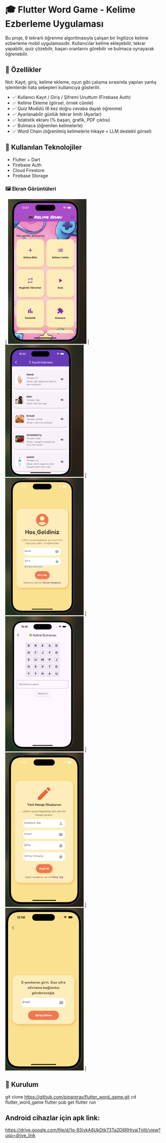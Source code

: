 
# 🎓 Flutter Word Game - Kelime Ezberleme Uygulaması

Bu proje, 6 tekrarlı öğrenme algoritmasıyla çalışan bir İngilizce kelime ezberleme mobil uygulamasıdır. Kullanıcılar kelime ekleyebilir, tekrar yapabilir, quiz çözebilir, başarı oranlarını görebilir ve bulmaca oynayarak öğrenebilir. 

## 🚀 Özellikler

Not: Kayıt, giriş, kelime ekleme, oyun gibi çalışma sırasında yapılan yanlış işlemlerde hata sebepleri kullanıcıya gösterilir.

- ✅ Kullanıcı Kayıt / Giriş / Şifremi Unuttum (Firebase Auth)
- ✅ Kelime Ekleme (görsel, örnek cümle)
- ✅ Quiz Modülü (6 kez doğru cevaba dayalı öğrenme)
- ✅ Ayarlanabilir günlük tekrar limiti (Ayarlar)
- ✅ İstatistik ekranı (% başarı, grafik, PDF çıktısı)
- ✅ Bulmaca (öğrenilen kelimelerle)
- ✅ Word Chain (öğrenilmiş kelimelerle hikaye + LLM destekli görsel)

## 🧠 Kullanılan Teknolojiler

- Flutter + Dart
- Firebase Auth
- Cloud Firestore
- Firebase Storage


### 🖼️ Ekran Görüntüleri


| <img src="assets/screenshots/wordgame.jpeg" width="250"/> | <img src="assets/screenshots/words.jpeg" width="250"/> | <img src="assets/screenshots/login.jpeg" width="250"/> | <img src="assets/screenshots/puzzle.jpeg" width="250"/> | <img src="assets/screenshots/registerpage.png" width="250"/> | <img src="assets/screenshots/pasword.jpeg" width="250"/> |




## 🧪 Kurulum

git clone https://github.com/pinareray/flutter_word_game.git
cd flutter_word_game
flutter pub get
flutter run

## Android cihazlar için apk link:
https://drive.google.com/file/d/1q-93jykA6UkDtk73Ta2D6RHiyajTnlIt/view?usp=drive_link

